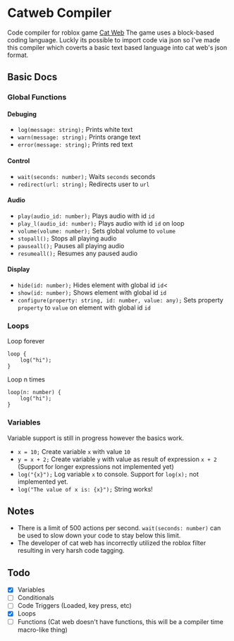 # Catweb Compiler
Code compiler for roblox game [Cat Web](https://www.roblox.com/games/16855862021)
The game uses a block-based coding language. Luckly its possible to import code via json so I've made this compiler which coverts a basic text based language into cat web's json format.

## Basic Docs
### Global Functions
#### Debuging
- `log(message: string);` Prints white text
- `warn(message: string);` Prints orange text
- `error(message: string);` Prints red text

#### Control
- `wait(seconds: number);` Waits `seconds` seconds
- `redirect(url: string);` Redirects user to `url`

#### Audio
- `play(audio_id: number);` Plays audio with id `id`
- `play_l(audio_id: number);` Plays audio with id `id` on loop
- `volume(volume: number);` Sets global volume to `volume`
- `stopall();` Stops all playing audio
- `pauseall();` Pauses all playing audio
- `resumeall();` Resumes any paused audio

#### Display
- `hide(id: number);` Hides element with global id `id`<
- `show(id: number);` Shows element with global id `id`
- `configure(property: string, id: number, value: any);` Sets property `property` to `value` on element with global id `id`

### Loops
Loop forever
```
loop {
    log("hi");
}
```
Loop n times
```
loop(n: number) {
    log("hi");
}
```

### Variables
Variable support is still in progress however the basics work.
- `x = 10;` Create variable `x` with value `10`
- `y = x + 2;` Create variable `y` with value as result of expression `x + 2` (Support for longer expressions not implemented yet)
- `log("{x}");` Log variable `x` to console. Support for `log(x);` not implemented yet.
- `log("The value of x is: {x}");` String works!

## Notes
- There is a limit of 500 actions per second. `wait(seconds: number)` can be used to slow down your code to stay below this limit.
- The developer of cat web has incorrectly utilized the roblox filter resulting in very harsh code tagging.

## Todo
- [x] Variables
- [ ] Conditionals
- [ ] Code Triggers (Loaded, key press, etc)
- [x] Loops
- [ ] Functions (Cat web doesn't have functions, this will be a compiler time macro-like thing)
